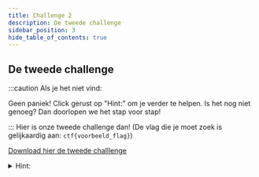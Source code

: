```yaml
---
title: Challenge 2
description: De tweede challenge
sidebar_position: 3
hide_table_of_contents: true
---
```


## De tweede challenge
:::caution Als je het niet vind:

Geen paniek! Click gerust op "Hint:" om je verder te helpen.
Is het nog niet genoeg? Dan doorlopen we het stap voor stap!

:::
Hier is onze tweede challenge dan!
(De vlag die je moet zoek is gelijkaardig aan: ``ctf{voorbeeld_flag}``)

[Download hier de tweede challlenge](./assets/challenge2.txt)

<details>
    <summary>Hint:</summary>
    <div>
        <div>Alles van de warm-up zit hierin samen.</div>
        <br/>
        <details>
            <summary>Antwoord:</summary>
            <div>
                <div>Het is een .gif file opgeslaan als .txt en daarna geëncodeerd naar hex en dan naar base64!</div>
                <br/>
                <details>
                <summary>De vlag:</summary>
                <div>
                    <p>Eens je deze decodeert van base64 en dan van hex & daarna opslaat als .gif vind je de vlag:</p>
                    <p>ctf&#123;is_dit_een_ctf_vlag?&#125;</p>
                </div>
                </details>
            </div>
        </details>
  </div>
</details>